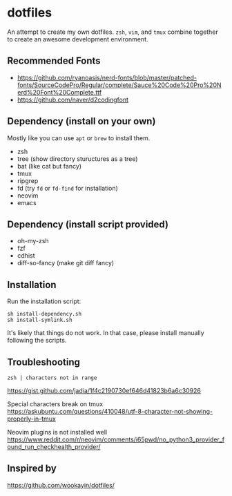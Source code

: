 # dotfiles
An attempt to create my own dotfiles.
`zsh`, `vim`, and `tmux` combine together to create an awesome
development environment.


## Recommended Fonts
- https://github.com/ryanoasis/nerd-fonts/blob/master/patched-fonts/SourceCodePro/Regular/complete/Sauce%20Code%20Pro%20Nerd%20Font%20Complete.ttf
- https://github.com/naver/d2codingfont


## Dependency (install on your own)
Mostly like you can use `apt` or `brew` to install them.
- zsh
- tree (show directory stuructures as a tree)
- bat (like cat but fancy)
- tmux
- ripgrep
- fd (try `fd` or `fd-find` for installation)
- neovim
- emacs


## Dependency (install script provided)
- oh-my-zsh
- fzf
- cdhist
- diff-so-fancy (make git diff fancy)


## Installation
Run the installation script:
```
sh install-dependency.sh
sh install-symlink.sh
```
It's likely that things do not work.
In that case, please install manually following the scripts.



## Troubleshooting
```
zsh | characters not in range
```
https://gist.github.com/jadia/1f4c2190730ef646d41823b6a6c30926

Special characters break on tmux
https://askubuntu.com/questions/410048/utf-8-character-not-showing-properly-in-tmux

Neovim plugins is not installed well
https://www.reddit.com/r/neovim/comments/i65pwd/no_python3_provider_found_run_checkhealth_provider/



## Inspired by
https://github.com/wookayin/dotfiles/


